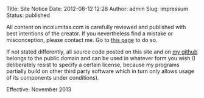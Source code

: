 Title: Site Notice
Date: 2012-08-12 12:28
Author: admin
Slug: impressum
Status: published

All content on incolumitas.com is carefully reviewed and published with
best intentions of the creator. If you nevertheless find a mistake or
misconception, please contact me. Go to [this
page](http://incolumitas.com/about/contact "contact me") to do so.

If not stated differently, all source code posted on this site and on
[my github](https://github.com/NikolaiT "my github account") belongs to
the public domain and can be used in whatever form you wish (I
deliberately resist to specify a certain license, because my programs
partially build on other third party software which in turn only allows
usage of its components under conditions).

Effective: November 2013
